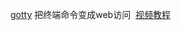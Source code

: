 [gotty](https://github.com/yudai/gotty) 把终端命令变成web访问  [视频教程](https://www.bilibili.com/video/BV1LY4y1g72w/?spm_id_from=333.999.0.0)


